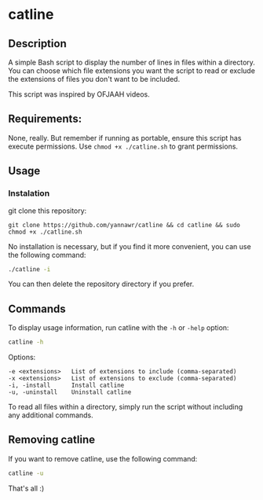 # catline

## Description

A simple Bash script to display the number of lines in files within a directory.
You can choose which file extensions you want the script to read or exclude the extensions of files you don't want to be included.

This script was inspired by OFJAAH videos.

## Requirements:

None, really. But remember if running as portable, ensure this script has execute permissions. Use `chmod +x ./catline.sh` to grant permissions.

## Usage

### Instalation

git clone this repository:
```
git clone https://github.com/yannawr/catline && cd catline && sudo chmod +x ./catline.sh
```
No installation is necessary, but if you find it more convenient, you can use the following command:

```bash
./catline -i
```
You can then delete the repository directory if you prefer.

## Commands

To display usage information, run catline with the `-h` or `-help` option:
```bash
catline -h
```
Options:
```
-e <extensions>   List of extensions to include (comma-separated)
-x <extensions>   List of extensions to exclude (comma-separated)
-i, -install      Install catline
-u, -uninstall    Uninstall catline
```
To read all files within a directory, simply run the script without including any additional commands.

## Removing catline
If you want to remove catline, use the following command:
```bash
catline -u
```

That's all :)

